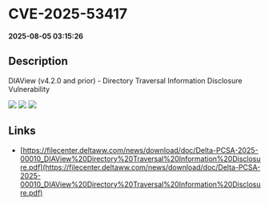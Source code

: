 # CVE-2025-53417

**2025-08-05 03:15:26**

## Description
DIAView (v4.2.0 and prior) - Directory Traversal Information Disclosure Vulnerability

![](https://img.shields.io/static/v1?label=Score&message=9.3&color=red)
![](https://img.shields.io/static/v1?label=Severity&message=CRITICAL&color=red)
![](https://img.shields.io/static/v1?label=CWE&message=Traversal&color=green)

## Links
- [https://filecenter.deltaww.com/news/download/doc/Delta-PCSA-2025-00010_DIAView%20Directory%20Traversal%20Information%20Disclosure.pdf](https://filecenter.deltaww.com/news/download/doc/Delta-PCSA-2025-00010_DIAView%20Directory%20Traversal%20Information%20Disclosure.pdf)
